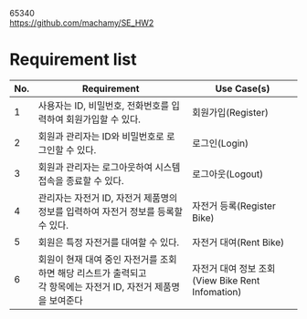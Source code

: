 65340<br>
https://github.com/machamy/SE_HW2

# Requirement list
No.|Requirement|Use Case(s)|
|--|------|---|
|1|사용자는 ID, 비밀번호, 전화번호를 입력하여 회원가입할 수 있다.|회원가입(Register)|
|2|회원과 관리자는 ID와 비밀번호로 로그인할 수 있다.|로그인(Login)|
|3|회원과 관리자는 로그아웃하여 시스템 접속을 종료할 수 있다.|로그아웃(Logout)|
|4|관리자는 자전거 ID, 자전거 제품명의 정보를 입력하여 자전거 정보를 등록할 수 있다. |자전거 등록(Register Bike)|
|5| 회원은 특정 자전거를 대여할 수 있다. |자전거 대여(Rent Bike)|
|6|회원이 현재 대여 중인 자전거를 조회하면 해당 리스트가 출력되고<br> 각 항목에는 자전거 ID, 자전거 제품명을 보여준다 |자전거 대여 정보 조회(View Bike Rent Infomation)|
